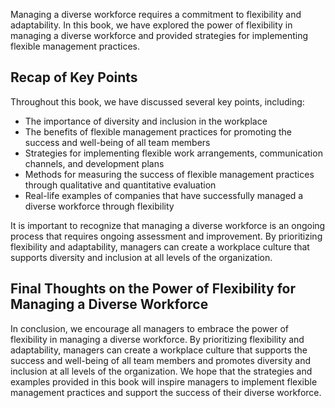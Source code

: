 
Managing a diverse workforce requires a commitment to flexibility and adaptability. In this book, we have explored the power of flexibility in managing a diverse workforce and provided strategies for implementing flexible management practices.

Recap of Key Points
-------------------

Throughout this book, we have discussed several key points, including:

* The importance of diversity and inclusion in the workplace
* The benefits of flexible management practices for promoting the success and well-being of all team members
* Strategies for implementing flexible work arrangements, communication channels, and development plans
* Methods for measuring the success of flexible management practices through qualitative and quantitative evaluation
* Real-life examples of companies that have successfully managed a diverse workforce through flexibility

It is important to recognize that managing a diverse workforce is an ongoing process that requires ongoing assessment and improvement. By prioritizing flexibility and adaptability, managers can create a workplace culture that supports diversity and inclusion at all levels of the organization.

Final Thoughts on the Power of Flexibility for Managing a Diverse Workforce
---------------------------------------------------------------------------

In conclusion, we encourage all managers to embrace the power of flexibility in managing a diverse workforce. By prioritizing flexibility and adaptability, managers can create a workplace culture that supports the success and well-being of all team members and promotes diversity and inclusion at all levels of the organization. We hope that the strategies and examples provided in this book will inspire managers to implement flexible management practices and support the success of their diverse workforce.
